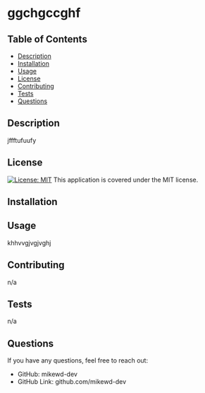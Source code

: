 
  # ggchgccghf

## Table of Contents
- [Description](#description)
- [Installation](#installation)
- [Usage](#usage)
- [License](#license)
- [Contributing](#contributing)
- [Tests](#tests)
- [Questions](#questions)

## Description
jffftufuufy

## License
[![License: MIT](https://img.shields.io/badge/License-MIT-yellow.svg)](https://opensource.org/licenses/MIT)
This application is covered under the MIT license.

## Installation


## Usage
khhvvgjvgjvghj

## Contributing
n/a

## Tests
n/a

## Questions
If you have any questions, feel free to reach out:
- GitHub: mikewd-dev
- GitHub Link: github.com/mikewd-dev

